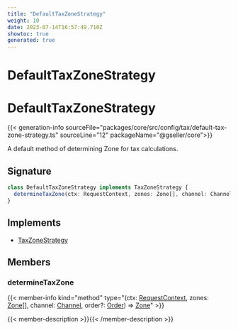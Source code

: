 ```yaml
---
title: "DefaultTaxZoneStrategy"
weight: 10
date: 2023-07-14T16:57:49.710Z
showtoc: true
generated: true
---
```

<!-- This file was generated from the Vendure source. Do not modify. Instead, re-run the "docs:build" script -->

# DefaultTaxZoneStrategy
<div class="symbol">


# DefaultTaxZoneStrategy

{{< generation-info sourceFile="packages/core/src/config/tax/default-tax-zone-strategy.ts" sourceLine="12" packageName="@gseller/core">}}

A default method of determining Zone for tax calculations.

## Signature

```TypeScript
class DefaultTaxZoneStrategy implements TaxZoneStrategy {
  determineTaxZone(ctx: RequestContext, zones: Zone[], channel: Channel, order?: Order) => Zone;
}
```
## Implements

 * <a href='/typescript-api/tax/tax-zone-strategy#taxzonestrategy'>TaxZoneStrategy</a>


## Members

### determineTaxZone

{{< member-info kind="method" type="(ctx: <a href='/typescript-api/request/request-context#requestcontext'>RequestContext</a>, zones: <a href='/typescript-api/entities/zone#zone'>Zone</a>[], channel: <a href='/typescript-api/entities/channel#channel'>Channel</a>, order?: <a href='/typescript-api/entities/order#order'>Order</a>) => <a href='/typescript-api/entities/zone#zone'>Zone</a>"  >}}

{{< member-description >}}{{< /member-description >}}


</div>
